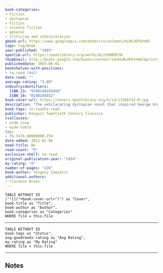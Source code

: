 ```yaml
---
book-categories:
- Fiction
- dystopian
- Fiction
- science fiction
- general
- Criticism and interpretation
gbook-url: https://www.googleapis.com/books/v1/volumes/bLMwJEPaYmEC
tags: log/book
year-published: "1993"
openlib-url: https://openlibrary.org/works/OL21680957W
thumbnail: http://books.google.com/books/content?id=bLMwJEPaYmEC&printsec=frontcover&img=1&zoom=1&edge=curl&source=gbs_api
publisheddate: 1993-08-01
bookshelves-with-positions:
- to-read (#42)
date-read: ""
average-rating: "3.89"
industryidentifiers:
  ISBN_13: "9780140185850"
  ISBN_10: "0140185852"
book-cover-url: https://covers.openlibrary.org/b/id/11566742-M.jpg
description: "The exhilarating dystopian novel that inspired George Orwell's 1984 and foreshadowed the worst excesses of Soviet Russia, featuring a foreword by the National Book Award-winning New Yorker journalist Masha Gessen Yevgeny Zamyatin's We is a powerfully inventive vision that has influenced writers from George Orwell to Ayn Rand. In a glass-enclosed city of absolute straight lines, ruled over by the all-powerful 'Benefactor', the citizens of the totalitarian society of OneState live out lives devoid of passion and creativity - until D-503, a mathematician who dreams in numbers, makes a discovery: he has an individual soul. Set in the twenty-sixth century AD, We is the classic dystopian novel and was the forerunner of works such as George Orwell's 1984 and Aldous Huxley's Brave New World. It was suppressed for many years in Russia and remains a resounding cry for individual freedom, yet is also a powerful, exciting and vivid work of science fiction. Clarence Brown's brilliant translation is based on the corrected text of the novel, first published in Russia in 1988 after more than sixty years' suppression."
book-tags: to-readto-read
publisher: Penguin Twentieth Century Classics
cssClasses:
- wide-view
- wide-table
lcc:
- PG-3476.00000000.Z34
date-added: 2012-02-06
book-title: We
read-count: "0"
exclusive-shelf: to-read
original-publication-year: "1924"
my-rating: "0"
number-of-pages: "226"
book-author: Yevgeny Zamyatin
additional-authors:
- Clarence Brown
---
```


```dataview
TABLE WITHOUT ID
("![]("+book-cover-url+")") as "Cover",
book-title as "Title",
book-author as "Author",
book-categories as "Categories"
WHERE file = this.file
```
---
```dataview
TABLE WITHOUT ID
book-tags as "Status",
avg-goodreads-rating as "Avg Rating",
my-rating as "My Rating"
WHERE file = this.file
```
---
## Notes


